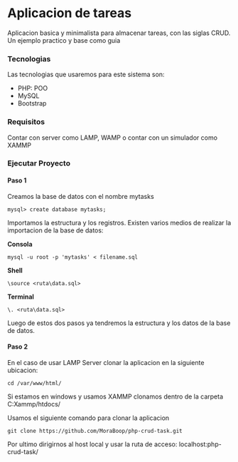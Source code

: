 # Aplicacion de tareas
Aplicacion basica y minimalista para almacenar tareas, con las siglas CRUD. Un ejemplo practico y base como guia

### Tecnologias
Las tecnologias que usaremos para este sistema son:

* PHP: POO
* MySQL
* Bootstrap

### Requisitos 
Contar con server como LAMP, WAMP o contar con un simulador como XAMMP

### Ejecutar Proyecto

#### Paso 1
Creamos la base de datos con el nombre mytasks
```
mysql> create database mytasks;
```

Importamos la estructura y los registros. Existen varios medios de realizar la importacion de la base de datos:

**Consola**
```
mysql -u root -p 'mytasks' < filename.sql
```

**Shell**
```
\source <ruta\data.sql>
```

**Terminal**
```
\. <ruta\data.sql>
```


Luego de estos dos pasos ya tendremos la estructura y los datos de la base de datos.

#### Paso 2
En el caso de usar LAMP Server clonar la aplicacion en la siguiente ubicacion:
```
cd /var/www/html/
```

Si estamos en windows y usamos XAMMP clonamos dentro de la carpeta C:Xammp/htdocs/

Usamos el siguiente comando para clonar la aplicacion

```
git clone https://github.com/MoraBoop/php-crud-task.git
```

Por ultimo dirigirnos al host local y usar la ruta de acceso: localhost:php-crud-task/